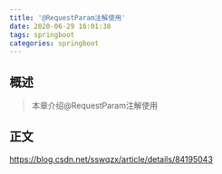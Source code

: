 ```yaml
---
title: '@RequestParam注解使用'
date: 2020-06-29 16:01:38
tags: springboot
categories: springboot
---
```


## 概述

> 本章介绍@RequestParam注解使用

<!--more-->

## 正文

https://blog.csdn.net/sswqzx/article/details/84195043